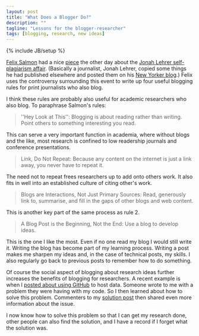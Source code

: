 ```yaml
---
layout: post
title: "What Does a Blogger Do?"
description: ""
tagline: "Lessons for the blogger-researcher"
tags: [blogging, research, new ideas]
---
```

{% include JB/setup %}

[Felix Salmon](http://blogs.reuters.com/felix-salmon) had a nice [piece](http://blogs.reuters.com/felix-salmon/2012/06/20/how-jonah-lehrer-should-blog/) the other day about the [Jonah Lehrer self-plagiarism affair](http://jimromenesko.com/2012/06/19/jonah-lehrers-newyorker-com-smart-people-post-look-familiar/). (Basically a journalist, Jonah Lehrer, copied some things he had published elsewhere and posted them on his [New Yorker blog](http://www.newyorker.com/online/blogs/frontal-cortex/).) Felix uses the controversy surrounding this event to write up four useful blogging rules for print journalists who also blog. 

I think these rules are probably also useful for academic researchers who also blog. To paraphrase Salmon's rules:

> ''Hey Look at This'': Blogging is about reading rather than writing. Point others to something interesting you read.

This can serve a very important function in academia, where without blogs and the like, most research is confined to low readership journals and conference presentations. 

> Link, Do Not Repeat: Because any content on the internet is just a link away, you never have to repeat it.

The need not to repeat frees researchers up to add onto others work. It also fits in well into an established culture of citing other's work. 

> Blogs are Interactions, Not Just Primary Sources: Read, generously link to, summarise, and fill in the gaps of other blogs and web content.   

This is another key part of the same process as rule 2.

> A Blog Post is the Beginning, Not the End: Use a blog to develop ideas.

This is the one I like the most. Even if no one read my blog I would still write it. Writing the blog has become part of my learning process. Writing a post makes me sharpen my ideas and, in the case of technical posts, my skills. I also regularly go back to previous posts to remember how to do something. 

Of course the social aspect of blogging about research ideas further increases the benefits of blogging for researchers. A recent example is when I [posted about using GitHub](http://christophergandrud.blogspot.kr/2012/06/data-on-github-easy-way-to-make-your.html) to host data. Someone wrote to me with a problem they were having with my code. So I then learned about how to solve this problem. Commenters to my [solution post](http://christophergandrud.blogspot.kr/2012/06/update-to-data-on-github-post-solution.html) then shared even more information about the issue. 

I now know how to solve this problem so that I can get my research done, other people can also find the solution, and I have a record if I forget what the solution was. 